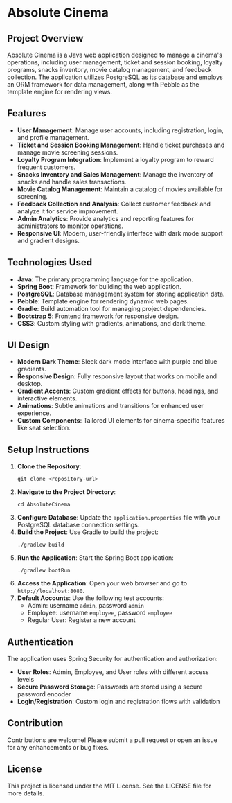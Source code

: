 # Absolute Cinema

## Project Overview
Absolute Cinema is a Java web application designed to manage a cinema's operations, including user management, ticket and session booking, loyalty programs, snacks inventory, movie catalog management, and feedback collection. The application utilizes PostgreSQL as its database and employs an ORM framework for data management, along with Pebble as the template engine for rendering views.

## Features
- **User Management**: Manage user accounts, including registration, login, and profile management.
- **Ticket and Session Booking Management**: Handle ticket purchases and manage movie screening sessions.
- **Loyalty Program Integration**: Implement a loyalty program to reward frequent customers.
- **Snacks Inventory and Sales Management**: Manage the inventory of snacks and handle sales transactions.
- **Movie Catalog Management**: Maintain a catalog of movies available for screening.
- **Feedback Collection and Analysis**: Collect customer feedback and analyze it for service improvement.
- **Admin Analytics**: Provide analytics and reporting features for administrators to monitor operations.
- **Responsive UI**: Modern, user-friendly interface with dark mode support and gradient designs.

## Technologies Used
- **Java**: The primary programming language for the application.
- **Spring Boot**: Framework for building the web application.
- **PostgreSQL**: Database management system for storing application data.
- **Pebble**: Template engine for rendering dynamic web pages.
- **Gradle**: Build automation tool for managing project dependencies.
- **Bootstrap 5**: Frontend framework for responsive design.
- **CSS3**: Custom styling with gradients, animations, and dark theme.

## UI Design
- **Modern Dark Theme**: Sleek dark mode interface with purple and blue gradients.
- **Responsive Design**: Fully responsive layout that works on mobile and desktop.
- **Gradient Accents**: Custom gradient effects for buttons, headings, and interactive elements.
- **Animations**: Subtle animations and transitions for enhanced user experience.
- **Custom Components**: Tailored UI elements for cinema-specific features like seat selection.

## Setup Instructions
1. **Clone the Repository**: 
   ```
   git clone <repository-url>
   ```
2. **Navigate to the Project Directory**:
   ```
   cd AbsoluteCinema
   ```
3. **Configure Database**: Update the `application.properties` file with your PostgreSQL database connection settings.
4. **Build the Project**: Use Gradle to build the project:
   ```
   ./gradlew build
   ```
5. **Run the Application**: Start the Spring Boot application:
   ```
   ./gradlew bootRun
   ```
6. **Access the Application**: Open your web browser and go to `http://localhost:8080`.
7. **Default Accounts**: Use the following test accounts:
   - Admin: username `admin`, password `admin`
   - Employee: username `employee`, password `employee`
   - Regular User: Register a new account

## Authentication
The application uses Spring Security for authentication and authorization:
- **User Roles**: Admin, Employee, and User roles with different access levels
- **Secure Password Storage**: Passwords are stored using a secure password encoder
- **Login/Registration**: Custom login and registration flows with validation

## Contribution
Contributions are welcome! Please submit a pull request or open an issue for any enhancements or bug fixes.

## License
This project is licensed under the MIT License. See the LICENSE file for more details.